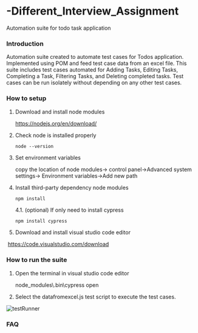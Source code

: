 # -Different_Interview_Assignment
Automation suite for todo task application

### Introduction

Automation suite created to automate test cases for Todos application. Implemented using POM and feed test case data from an excel file. This suite includes test cases automated for Adding Tasks, Editing Tasks, Completing a Task, Filtering Tasks, and Deleting completed tasks. Test cases can be run isolately without depending on any other test cases. 



### How to setup

1. Download and install node modules

    https://nodejs.org/en/download/

2. Check node is installed properly

      

    ```
    node --version
    ```

    

3. Set environment variables

   copy the location of node modules-> control panel->Advanced system settings-> Environment variables->Add new path

   

4. Install third-party dependency node modules

   ```asp
   npm install 
   ```

   4.1.  (optional) If only need to install cypress 

   ```
   npm install cypress 
   ```

   

5. Download and install visual studio code editor

​       https://code.visualstudio.com/download



### How to run the suite

1. Open the terminal in visual studio code editor 

    node_modules\\.bin\cypress open

2. Select the datafromexcel.js  test script to execute the test cases.

![testRunner](C:\Users\Vishmi\Pictures\Screenshots\testRunner.png)



### FAQ



 
